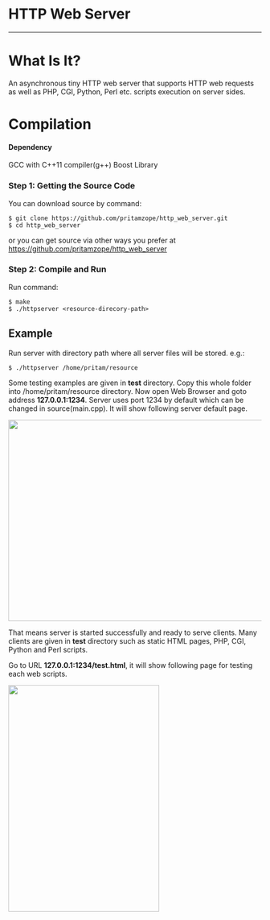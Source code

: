 
# HTTP Web Server

--------------------------------------------------------------------------------

# What Is It?

An asynchronous tiny HTTP web server that supports HTTP web requests as well as 
PHP, CGI, Python, Perl etc. scripts execution on server sides.

# Compilation

#### Dependency

  GCC with C++11 compiler(g++)
  Boost Library

### Step 1: Getting the Source Code

You can download source by command:

    $ git clone https://github.com/pritamzope/http_web_server.git
    $ cd http_web_server

or you can get source via other ways you prefer at <https://github.com/pritamzope/http_web_server>

### Step 2: Compile and Run

Run command:

    $ make
    $ ./httpserver <resource-direcory-path>


## Example

Run server with directory path where all server files will be stored.
e.g.:

    $ ./httpserver /home/pritam/resource

Some testing examples are given in **test** directory.
Copy this whole folder into /home/pritam/resource directory.
Now open Web Browser and goto address **127.0.0.1:1234**.
Server uses port 1234 by default which can be changed in source(main.cpp).
It will show following server default page.

<img src="https://raw.githubusercontent.com/pritamzope/http_web_server/master/images/http_server_main_page.png" width="600" height="400"/>

That means server is started successfully and ready to serve clients.
Many clients are given in **test** directory such as static HTML pages, 
PHP, CGI, Python and Perl scripts.

Go to URL **127.0.0.1:1234/test.html**, it will show following page for testing each web scripts.

<img src="https://raw.githubusercontent.com/pritamzope/http_web_server/master/images/http_server_test.png" width="300" height="450"/>


